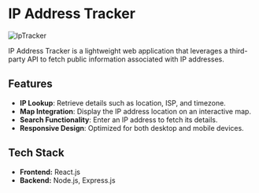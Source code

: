 # IP Address Tracker

![IpTracker](https://github.com/user-attachments/assets/2daf2469-649b-4d57-8770-50e2eee52327)



IP Address Tracker is a lightweight web application that leverages a third-party API to fetch public information associated with IP addresses.

## Features
- **IP Lookup**: Retrieve details such as location, ISP, and timezone.
- **Map Integration**: Display the IP address location on an interactive map.
- **Search Functionality**: Enter an IP address to fetch its details.
- **Responsive Design**: Optimized for both desktop and mobile devices.

## Tech Stack
- **Frontend:** React.js
- **Backend:** Node.js, Express.js
